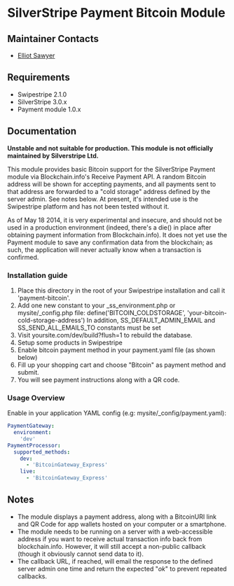 SilverStripe Payment Bitcoin Module
===================================

## Maintainer Contacts
* [Elliot Sawyer](https://github.com/silverstripe-elliot)

## Requirements
* Swipestripe 2.1.0
* SilverStripe 3.0.x
* Payment module 1.0.x

## Documentation
**Unstable and not suitable for production. This module is not officially maintained by Silverstripe Ltd.**

This module provides basic Bitcoin support for the SilverStripe Payment module via Blockchain.info's Receive Payment API. A random Bitcoin address will be shown for accepting payments, and all payments sent to that address are forwarded to a "cold storage" address defined by the server admin. See notes below. At present, it's intended use is the Swipestripe platform and has not been tested without it.

As of May 18 2014, it is very experimental and insecure, and should not be used in a production environment (indeed, there's a die() in place after obtaining payment information from Blockchain.info). It does not yet use the Payment module to save any confirmation data from the blockchain; as such, the application will never actually know when a transaction is confirmed.

### Installation guide
1. Place this directory in the root of your Swipestripe installation and call it 'payment-bitcoin'.
2. Add one new constant to your _ss_environment.php or mysite/_config.php file:
    define('BITCOIN_COLDSTORAGE', 'your-bitcoin-cold-storage-address')
  In addition, SS_DEFAULT_ADMIN_EMAIL and SS_SEND_ALL_EMAILS_TO constants must be set
3. Visit yoursite.com/dev/build?flush=1 to rebuild the database.
4. Setup some products in Swipestripe
5. Enable bitcoin payment method in your payment.yaml file (as shown below)
6. Fill up your shopping cart and choose "Bitcoin" as payment method and submit.
7. You will see payment instructions along with a QR code.


### Usage Overview
Enable in your application YAML config (e.g: mysite/_config/payment.yaml):

```yaml
PaymentGateway:
  environment:
    'dev'
PaymentProcessor:
  supported_methods:
    dev:
      - 'BitcoinGateway_Express'
    live:
      - 'BitcoinGateway_Express'
```

## Notes
* The module displays a payment address, along with a BitcoinURI link and QR Code for app wallets hosted on your computer or a smartphone.
* The module needs to be running on a server with a web-accessible address if you want to receive actual transaction info back from blockchain.info. However, it will still accept a non-public callback (though it obviously cannot send data to it).
* The callback URL, if reached, will email the response to the defined server admin one time and return the expected "*ok*" to prevent repeated callbacks.